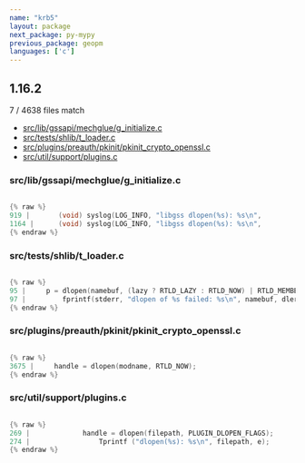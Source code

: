 ```yaml
---
name: "krb5"
layout: package
next_package: py-mypy
previous_package: geopm
languages: ['c']
---
```

## 1.16.2
7 / 4638 files match

 - [src/lib/gssapi/mechglue/g_initialize.c](#srclibgssapimechglueg_initializec)
 - [src/tests/shlib/t_loader.c](#srctestsshlibt_loaderc)
 - [src/plugins/preauth/pkinit/pkinit_crypto_openssl.c](#srcpluginspreauthpkinitpkinit_crypto_opensslc)
 - [src/util/support/plugins.c](#srcutilsupportpluginsc)

### src/lib/gssapi/mechglue/g_initialize.c

```c

{% raw %}
919 | 		(void) syslog(LOG_INFO, "libgss dlopen(%s): %s\n",
1164 | 		(void) syslog(LOG_INFO, "libgss dlopen(%s): %s\n",
{% endraw %}

```
### src/tests/shlib/t_loader.c

```c

{% raw %}
95 |     p = dlopen(namebuf, (lazy ? RTLD_LAZY : RTLD_NOW) | RTLD_MEMBER);
97 |         fprintf(stderr, "dlopen of %s failed: %s\n", namebuf, dlerror());
{% endraw %}

```
### src/plugins/preauth/pkinit/pkinit_crypto_openssl.c

```c

{% raw %}
3675 |     handle = dlopen(modname, RTLD_NOW);
{% endraw %}

```
### src/util/support/plugins.c

```c

{% raw %}
269 |             handle = dlopen(filepath, PLUGIN_DLOPEN_FLAGS);
274 |                 Tprintf ("dlopen(%s): %s\n", filepath, e);
{% endraw %}

```